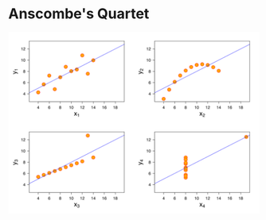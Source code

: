 # Anscombe's Quartet
<a href="http://en.wikipedia.org/wiki/Anscombe's_quartet"><img src="images/Anscombe's_quartet.svg"></img></a>
